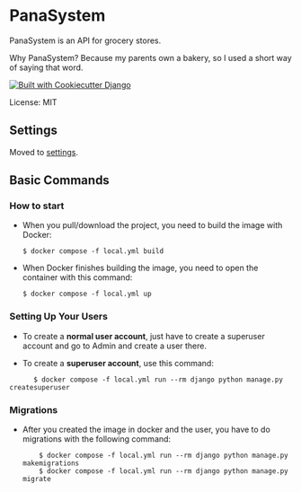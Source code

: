 # PanaSystem

PanaSystem is an API for grocery stores.

Why PanaSystem? Because my parents own a bakery, so I used a short way of saying that word.

[![Built with Cookiecutter Django](https://img.shields.io/badge/built%20with-Cookiecutter%20Django-ff69b4.svg?logo=cookiecutter)](https://github.com/cookiecutter/cookiecutter-django/)

License: MIT

## Settings

Moved to [settings](http://cookiecutter-django.readthedocs.io/en/latest/settings.html).

## Basic Commands

### How to start

- When you pull/download the project, you need to build the image with Docker:
  ```
  $ docker compose -f local.yml build
  ```
- When Docker finishes building the image, you need to open the container with this command:
  ```
  $ docker compose -f local.yml up
  ```

### Setting Up Your Users

- To create a **normal user account**, just have to create a superuser account and go to Admin and create a user there.

- To create a **superuser account**, use this command:
```
      $ docker compose -f local.yml run --rm django python manage.py createsuperuser
```
### Migrations

- After you created the image in docker and the user, you have to do migrations with the following command:
  ```
      $ docker compose -f local.yml run --rm django python manage.py makemigrations
      $ docker compose -f local.yml run --rm django python manage.py migrate
  ```
